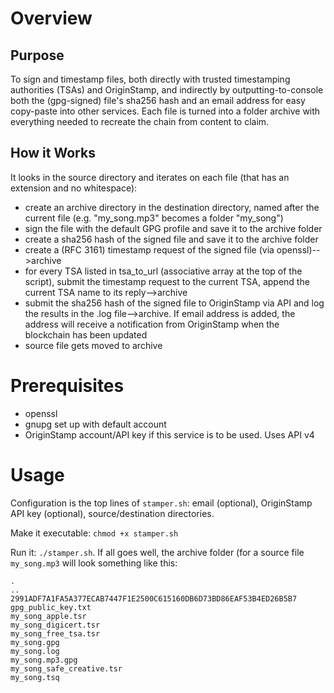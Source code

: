 # Overview
## Purpose
To sign and timestamp files, both directly with trusted timestamping authorities (TSAs) and OriginStamp, and indirectly by outputting-to-console both the (gpg-signed) file's sha256 hash and an email address for easy copy-paste into other services. Each file is turned into a folder archive with everything needed to recreate the chain from content to claim.

## How it Works
It looks in the source directory and iterates on each file (that has an extension and no whitespace):
- create an archive directory in the destination directory, named after the current file (e.g. "my_song.mp3" becomes a folder "my_song")
- sign the file with the default GPG profile and save it to the archive folder
- create a sha256 hash of the signed file and save it to the archive folder
- create a (RFC 3161) timestamp request of the signed file (via openssl)-->archive  
- for every TSA listed in tsa_to_url (associative array at the top of the script), submit the timestamp request to the current TSA, append the current TSA name to its reply-->archive
- submit the sha256 hash of the signed file to OriginStamp via API and log the results in the .log file-->archive. If email address is added, the address will receive a notification from OriginStamp when the blockchain has been updated
- source file gets moved to archive

# Prerequisites
- openssl
- gnupg set up with default account
- OriginStamp account/API key if this service is to be used. Uses API v4

# Usage
Configuration is the top lines of `stamper.sh`: email (optional), OriginStamp API key (optional), source/destination directories.

Make it executable: `chmod +x stamper.sh`

Run it: `./stamper.sh`. If all goes well, the archive folder (for a source file `my_song.mp3` will look something like this:
```
.
..
2991ADF7A1FA5A377ECAB7447F1E2500C615160DB6D73BD86EAF53B4ED26B5B7
gpg_public_key.txt
my_song_apple.tsr
my_song_digicert.tsr
my_song_free_tsa.tsr
my_song.gpg
my_song.log
my_song.mp3.gpg
my_song_safe_creative.tsr
my_song.tsq
```
